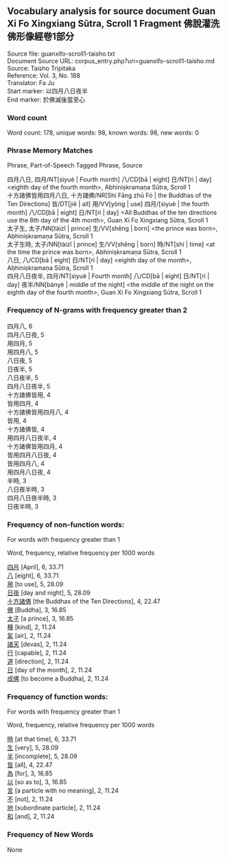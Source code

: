 ## Vocabulary analysis for source document Guan Xi Fo Xingxiang Sūtra, Scroll 1 Fragment 佛說灌洗佛形像經卷1部分
Source file: guanxifo-scroll1-taisho.txt<br/>
Document Source URL: corpus_entry.php?uri=guanxifo-scroll1-taisho.md<br/>
Source: Taisho Tripitaka<br/>
Reference: Vol. 3, No. 188<br/>
Translator: Fa Ju<br/>
Start marker: 以四月八日夜半<br/>
End marker: 於佛滅後當至心<br/>
### Word count
Word count: 178, unique words: 98, known words: 98, new words: 0

### Phrase Memory Matches
Phrase, Part-of-Speech Tagged Phrase, Source

四月八日, 四月/NT[sìyuè | Fourth month] 八/CD[bā | eight] 日/NT[rì | day] &lt;eighth day of the fourth month&gt;, Abhiniṣkramaṇa Sūtra, Scroll 1<br/>
十方諸佛皆用四月八日, 十方諸佛/NR[Shí Fāng zhū Fó | the Buddhas of the Ten Directions] 皆/DT[jiē | all] 用/VV[yòng | use] 四月/[sìyuè | the fourth month] 八/CD[bā | eight] 日/NT[rì | day] &lt;All Buddhas of the ten directions use the 8th day of the 4th month&gt;, Guan Xi Fo Xingxiang Sūtra, Scroll 1<br/>
太子生, 太子/NN[tàizǐ | prince] 生/VV[shēng | born] &lt;the prince was born&gt;, Abhiniṣkramaṇa Sūtra, Scroll 1<br/>
太子生時, 太子/NN[tàizǐ | prince] 生/VV[shēng | born] 時/NT[shí | time] &lt;at the time the prince was born&gt;, Abhiniṣkramaṇa Sūtra, Scroll 1<br/>
八日, 八/CD[bā | eight] 日/NT[rì | day] &lt;eighth day of the month&gt;, Abhiniṣkramaṇa Sūtra, Scroll 1<br/>
四月八日夜半, 四月/NT[sìyuè | Fourth month] 八/CD[bā | eight] 日/NT[rì | day] 夜半/NN[bànyè | middle of the night] &lt;the middle of the night on the eighth day of the fourth month&gt;, Guan Xi Fo Xingxiang Sūtra, Scroll 1<br/>
### Frequency of N-grams with frequency greater than 2
四月八, 6<br/>
四月八日夜, 5<br/>
用四月, 5<br/>
用四月八, 5<br/>
八日夜, 5<br/>
日夜半, 5<br/>
八日夜半, 5<br/>
四月八日夜半, 5<br/>
十方諸佛皆用, 4<br/>
皆用四月, 4<br/>
十方諸佛皆用四月八, 4<br/>
皆用, 4<br/>
十方諸佛皆, 4<br/>
用四月八日夜半, 4<br/>
十方諸佛皆用四月, 4<br/>
皆用四月八日夜, 4<br/>
皆用四月八, 4<br/>
用四月八日夜, 4<br/>
半時, 3<br/>
八日夜半時, 3<br/>
四月八日夜半時, 3<br/>
日夜半時, 3<br/>
### Frequency of non-function words:
For words with frequency greater than 1

Word, frequency, relative frequency per 1000 words

[四月](word_detail.php?id=289 "April / the fourth month 四月") [April], 6, 33.71<br/>
[八](word_detail.php?id=308 "eight 八") [eight], 6, 33.71<br/>
[用](word_detail.php?id=721 "to use 用") [to use], 5, 28.09<br/>
[日夜](word_detail.php?id=8206 "day and night / around the clock 日夜") [day and night], 5, 28.09<br/>
[十方諸佛](word_detail.php?id=31350 "the Buddhas of the Ten Directions 十方諸佛") [the Buddhas of the Ten Directions], 4, 22.47<br/>
[佛](word_detail.php?id=3618 "Buddha / Awakened One 佛") [Buddha], 3, 16.85<br/>
[太子](word_detail.php?id=18249 "a prince 太子") [a prince], 3, 16.85<br/>
[種](word_detail.php?id=1590 "kind / type / race / breed / seed / species 種") [kind], 2, 11.24<br/>
[氣](word_detail.php?id=3260 "air / gas 氣") [air], 2, 11.24<br/>
[諸天](word_detail.php?id=27530 "devas 諸天") [devas], 2, 11.24<br/>
[行](word_detail.php?id=1259 "capable / competent 行") [capable], 2, 11.24<br/>
[道](word_detail.php?id=3247 "direction / way / method / road / path 道") [direction], 2, 11.24<br/>
[日](word_detail.php?id=738 "day of the month / day 日") [day of the month], 2, 11.24<br/>
[成佛](word_detail.php?id=21014 "to become a Buddha 成佛") [to become a Buddha], 2, 11.24<br/>
### Frequency of function words:
For words with frequency greater than 1

Word, frequency, relative frequency per 1000 words

[時](word_detail.php?id=31047 "at that time 時") [at that time], 6, 33.71<br/>
[生](word_detail.php?id=30576 "very / extremely 生") [very], 5, 28.09<br/>
[半](word_detail.php?id=1280 "incomplete 半") [incomplete], 5, 28.09<br/>
[皆](word_detail.php?id=5046 "all / each and every / in all cases 皆") [all], 4, 22.47<br/>
[為](word_detail.php?id=372 "for / to 為") [for], 3, 16.85<br/>
[以](word_detail.php?id=650 "so as to 以") [so as to], 3, 16.85<br/>
[言](word_detail.php?id=30881 "a particle with no meaning 言") [a particle with no meaning], 2, 11.24<br/>
[不](word_detail.php?id=502 "not / no 不") [not], 2, 11.24<br/>
[地](word_detail.php?id=1330 "subordinate particle 地") [subordinate particle], 2, 11.24<br/>
[和](word_detail.php?id=387 "and 和") [and], 2, 11.24<br/>

### Frequency of New Words
None<br/>
